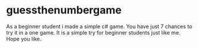 # guessthenumbergame
As a beginner student i made a simple c# game. 
You have just 7 chances to try it in a one game.
It is a simple try for beginner students just like me. 
Hope you like.
